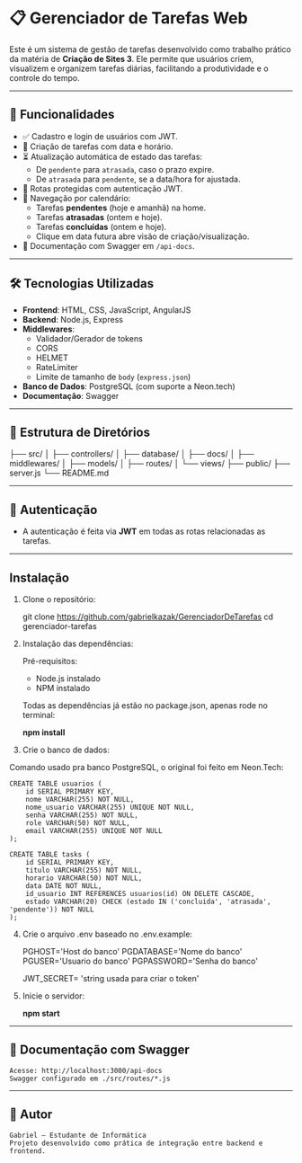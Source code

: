 # 📋 Gerenciador de Tarefas Web

Este é um sistema de gestão de tarefas desenvolvido como trabalho prático da matéria de **Criação de Sites 3**. Ele permite que usuários criem, visualizem e organizem tarefas diárias, facilitando a produtividade e o controle do tempo.

---

## 🚀 Funcionalidades

- ✅ Cadastro e login de usuários com JWT.
- 📆 Criação de tarefas com data e horário.
- ⏳ Atualização automática de estado das tarefas:
  - De `pendente` para `atrasada`, caso o prazo expire.
  - De `atrasada` para `pendente`, se a data/hora for ajustada.
- 🔐 Rotas protegidas com autenticação JWT.
- 🧭 Navegação por calendário:
  - Tarefas **pendentes** (hoje e amanhã) na home.
  - Tarefas **atrasadas** (ontem e hoje).
  - Tarefas **concluídas** (ontem e hoje).
  - Clique em data futura abre visão de criação/visualização.
- 🧾 Documentação com Swagger em `/api-docs`.

---

## 🛠️ Tecnologias Utilizadas

- **Frontend**: HTML, CSS, JavaScript, AngularJS
- **Backend**: Node.js, Express
- **Middlewares**:
  - Validador/Gerador de tokens
  - CORS
  - HELMET
  - RateLimiter
  - Limite de tamanho de `body` (`express.json`)
- **Banco de Dados**: PostgreSQL (com suporte a Neon.tech)
- **Documentação**: Swagger

---

## 📁 Estrutura de Diretórios

├── src/
│   ├── controllers/
│   ├── database/
│   ├── docs/
│   ├── middlewares/
│   ├── models/
│   ├── routes/
│   └── views/
├── public/
├── server.js
└── README.md

---

## 🔐 Autenticação

- A autenticação é feita via **JWT** em todas as rotas relacionadas as tarefas.

---

## Instalação

1. Clone o repositório:

    git clone https://github.com/gabrielkazak/GerenciadorDeTarefas
    cd gerenciador-tarefas

2. Instalação das dependências:

    Pré-requisitos:
    - Node.js instalado
    - NPM instalado

    Todas as dependências já estão no package.json, apenas rode no terminal:

    **npm install**

3. Crie o banco de dados:

Comando usado pra banco PostgreSQL, o original foi feito em Neon.Tech:

    CREATE TABLE usuarios (
        id SERIAL PRIMARY KEY,
        nome VARCHAR(255) NOT NULL,
        nome_usuario VARCHAR(255) UNIQUE NOT NULL,
        senha VARCHAR(255) NOT NULL,
        role VARCHAR(50) NOT NULL,
        email VARCHAR(255) UNIQUE NOT NULL
    );

    CREATE TABLE tasks (
        id SERIAL PRIMARY KEY,
        titulo VARCHAR(255) NOT NULL,
        horario VARCHAR(50) NOT NULL,
        data DATE NOT NULL,
        id_usuario INT REFERENCES usuarios(id) ON DELETE CASCADE,
        estado VARCHAR(20) CHECK (estado IN ('concluida', 'atrasada', 'pendente')) NOT NULL
    );

4. Crie o arquivo .env baseado no .env.example:

    PGHOST='Host do banco'
    PGDATABASE='Nome do banco'
    PGUSER='Usuario do banco'
    PGPASSWORD='Senha do banco'

    JWT_SECRET= 'string usada para criar o token'

5. Inicie o servidor:

    **npm start**

---

## 📄 Documentação com Swagger
    Acesse: http://localhost:3000/api-docs
    Swagger configurado em ./src/routes/*.js

---

## 👤 Autor

    Gabriel – Estudante de Informática
    Projeto desenvolvido como prática de integração entre backend e frontend.

